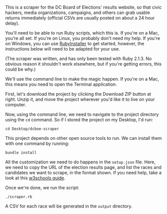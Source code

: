 This is a scraper for the DC Board of Elections' results website, so that civic hackers, media organizations, campaigns, and others can grab usable returns immediately (official CSVs are usually posted on about a 24 hour delay).

You'll need to be able to run Ruby scripts, which this is. If you're on a Mac, you're all set. If you're on Linux, you probably don't need my help. If you're on Windows, you can use [RubyInstaller](http://rubyinstaller.org) to get started, however, the instructions below will need to be adapted for your use.

(The scraper was written, and has only been tested with Ruby 2.1.3. No obvious reason it shouldn't work elsewhere, but if you're getting errors, this could be why.)

We'll use the command line to make the magic happen. If you're on a Mac, this means you need to open the Terminal application.

First, let's download the project by clicking the Download ZIP button at right. Unzip it, and move the project wherever you'd like it to live on your computer.

Now, using the command line, we need to navigate to the project directory using the `cd` command. So if I stored the project on my Desktop, I'd run:

```
cd Desktop/dcboe-scraper
```

This project depends on other open source tools to run. We can install them with one command by running:

```
bundle install
```

All the customization we need to do happens in the `setup.json` file. Here, we need to copy the URL of the election results page, and list the races and candidates we want to scrape, in the format shown. If you need help, take a look at this [w3schools guide](http://www.w3schools.com/json/).

Once we're done, we run the script:

```
./scraper.rb
```

A CSV for each race will be generated in the `output` directory.
